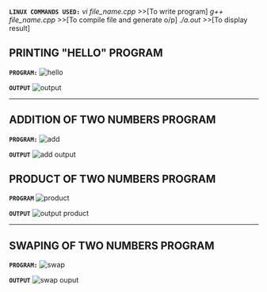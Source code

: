 **`LINUX COMMANDS USED:`**
 *vi file_name.cpp*  >>[To write program]
*g++ file_name.cpp* >>[To compile file and generate o/p]
*./a.out*  >>[To display result]

## PRINTING "HELLO" PROGRAM

**`PROGRAM:`**
![hello](https://user-images.githubusercontent.com/63551296/81495383-9ab92f80-92cd-11ea-9eb9-aa18465f7de8.png)

**`OUTPUT`**
![output](https://user-images.githubusercontent.com/63551296/81495527-74e05a80-92ce-11ea-9bb1-8e02d28f9353.png)

---
## ADDITION OF TWO NUMBERS PROGRAM

**`PROGRAM:`**
![add](https://user-images.githubusercontent.com/63551296/81495536-875a9400-92ce-11ea-8252-e6ddd13bfebf.png)


**`OUTPUT`**
![add output](https://user-images.githubusercontent.com/63551296/81495547-9a6d6400-92ce-11ea-9000-ed6004e2ed89.png)


## PRODUCT OF TWO NUMBERS PROGRAM

**`PROGRAM`**
![product](https://user-images.githubusercontent.com/63551296/81495583-eddfb200-92ce-11ea-9034-233df511a92e.png)


**`OUTPUT`**
![output product](https://user-images.githubusercontent.com/63551296/81495586-f46e2980-92ce-11ea-9d9e-d009b4d1d4c6.png)

---

## SWAPING OF TWO NUMBERS PROGRAM

**`PROGRAM:`**
![swap](https://user-images.githubusercontent.com/63551296/81495592-fcc66480-92ce-11ea-9540-b2b4549a8185.png)

**`OUTPUT`**
![swap ouput](https://user-images.githubusercontent.com/63551296/81495599-094abd00-92cf-11ea-99bb-1b4fcb903013.png)




